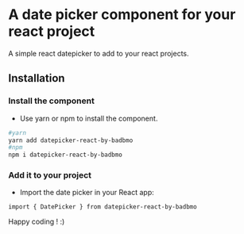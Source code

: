 # A date picker component for your react project

A simple react datepicker to add to your react projects.

## Installation

### Install the component

- Use yarn or npm to install the component.
```bash
#yarn
yarn add datepicker-react-by-badbmo
#npm
npm i datepicker-react-by-badbmo
```
### Add it to your project

- Import the date picker in your React app:
```
import { DatePicker } from datepicker-react-by-badbmo
```

Happy coding ! :)
